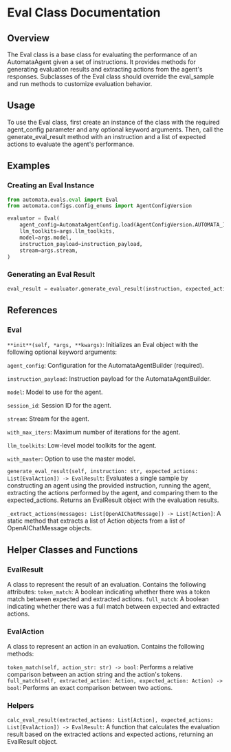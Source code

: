# Eval Class Documentation

## Overview

The Eval class is a base class for evaluating the performance of an AutomataAgent given a set of instructions. It provides methods for generating evaluation results and extracting actions from the agent's responses. Subclasses of the Eval class should override the eval_sample and run methods to customize evaluation behavior.

## Usage

To use the Eval class, first create an instance of the class with the required agent_config parameter and any optional keyword arguments. Then, call the generate_eval_result method with an instruction and a list of expected actions to evaluate the agent's performance.

## Examples

### Creating an Eval Instance

```python
from automata.evals.eval import Eval
from automata.configs.config_enums import AgentConfigVersion

evaluator = Eval(
    agent_config=AutomataAgentConfig.load(AgentConfigVersion.AUTOMATA_INDEXER_DEV),
    llm_toolkits=args.llm_toolkits,
    model=args.model,
    instruction_payload=instruction_payload,
    stream=args.stream,
)
```

### Generating an Eval Result

```python
eval_result = evaluator.generate_eval_result(instruction, expected_actions)
```

## References

### Eval

`**init**(self, *args, **kwargs)`: Initializes an Eval object with the following optional keyword arguments:

`agent_config`: Configuration for the AutomataAgentBuilder (required).

`instruction_payload`: Instruction payload for the AutomataAgentBuilder.

`model`: Model to use for the agent.

`session_id`: Session ID for the agent.

`stream`: Stream for the agent.

`with_max_iters`: Maximum number of iterations for the agent.

`llm_toolkits`: Low-level model toolkits for the agent.

`with_master`: Option to use the master model.

`generate_eval_result(self, instruction: str, expected_actions: List[EvalAction]) -> EvalResult`: Evaluates a single sample by constructing an agent using the provided instruction, running the agent, extracting the actions performed by the agent, and comparing them to the expected_actions. Returns an EvalResult object with the evaluation results.

`_extract_actions(messages: List[OpenAIChatMessage]) -> List[Action]`: A static method that extracts a list of Action objects from a list of OpenAIChatMessage objects.

## Helper Classes and Functions

### EvalResult

A class to represent the result of an evaluation.
Contains the following attributes:
`token_match`: A boolean indicating whether there was a token match between expected and extracted actions.
`full_match`: A boolean indicating whether there was a full match between expected and extracted actions.

### EvalAction

A class to represent an action in an evaluation. Contains the following methods:

`token_match(self, action_str: str) -> bool`: Performs a relative comparison between an action string and the action's tokens.
`full_match(self, extracted_action: Action, expected_action: Action) -> bool`: Performs an exact comparison between two actions.

### Helpers

`calc_eval_result(extracted_actions: List[Action], expected_actions: List[EvalAction]) -> EvalResult`: A function that calculates the evaluation result based on the extracted actions and expected actions, returning an EvalResult object.
